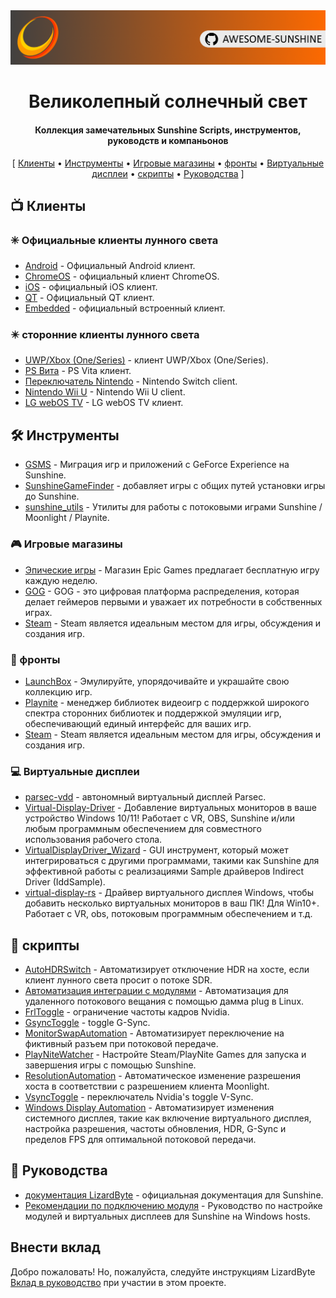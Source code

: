 <!--lint disable awesome-heading awesome-toc double-link-->

<div align="center">
  <img src="/assets/banner.png" />
  <h1 align="center">Великолепный солнечный свет</h1>
  <h4 align="center">Коллекция замечательных Sunshine Scripts, инструментов, руководств и компаньонов</h4>
</div>

<div align="center">[
  <a href="#-Клиенты">Клиенты</a> •
  <a href="#%EF%B8%8F-Инструменты">Инструменты</a> •
  <a href="#-Игровые-магазины">Игровые магазины</a> •
  <a href="#-фронты">фронты</a> •
  <a href="#-Виртуальные-дисплеи">Виртуальные дисплеи</a> •
  <a href="#-скрипты">скрипты</a> •
  <a href="#-Руководства">Руководства</a>
]
</div>

## 📺 Клиенты

### ✳️ Официальные клиенты лунного света

- [Android](https://github.com/moonlight-stream/moonlight-android) - Официальный Android клиент.
- [ChromeOS](https://github.com/moonlight-stream/moonlight-chrome) - официальный клиент ChromeOS.
- [iOS](https://github.com/moonlight-stream/moonlight-ios) - официальный iOS клиент.
- [QT](https://github.com/moonlight-stream/moonlight-qt) - Официальный QT клиент.
- [Embedded](https://github.com/moonlight-stream/moonlight-embedded) - официальный встроенный клиент.

### ✴️ сторонние клиенты лунного света

- [UWP/Xbox (One/Series)](https://github.com/TheElixZammuto/moonlight-xbox) - клиент UWP/Xbox (One/Series).
- [PS Вита](https://github.com/xyzz/vita-moonlight) - PS Vita клиент.
- [Переключатель Nintendo](https://github.com/XITRIX/Moonlight-Switch) - Nintendo Switch client.
- [Nintendo Wii U](https://github.com/GaryOderNichts/moonlight-wiiu) - Nintendo Wii U client.
- [LG webOS TV](https://github.com/mariotaku/moonlight-tv) - LG webOS TV клиент.

## 🛠️ Инструменты

- [GSMS](https://github.com/LizardByte/GSMS) - Миграция игр и приложений с GeForce Experience на Sunshine.
- [SunshineGameFinder](https://github.com/JMTK/SunshineGameFinder) - добавляет игры с общих путей установки игры до Sunshine.
- [sunshine_utils](https://github.com/designer-living/sunshine_utils) - Утилиты для работы с потоковыми играми Sunshine / Moonlight / Playnite.

### 🎮 Игровые магазины

- [Эпические игры](https://www.epicgames.com) - Магазин Epic Games предлагает бесплатную игру каждую неделю.
- [GOG](https://www.gog.com) - GOG - это цифровая платформа распределения, которая делает геймеров первыми и уважает их потребности в собственных играх.
- [Steam](https://store.steampowered.com) - Steam является идеальным местом для игры, обсуждения и создания игр.

### 💠 фронты

- [LaunchBox](https://www.launchbox-app.com/) - Эмулируйте, упорядочивайте и украшайте свою коллекцию игр.
- [Playnite](https://github.com/JosefNemec/Playnite) - менеджер библиотек видеоигр с поддержкой широкого спектра сторонних библиотек и поддержкой эмуляции игр, обеспечивающий единый интерфейс для ваших игр.
- [Steam](https://store.steampowered.com) - Steam является идеальным местом для игры, обсуждения и создания игр.

### 💻 Виртуальные дисплеи

- [parsec-vdd](https://github.com/nomi-san/parsec-vdd) - автономный виртуальный дисплей Parsec.
- [Virtual-Display-Driver](https://github.com/itsmikethetech/Virtual-Display-Driver) - Добавление виртуальных мониторов в ваше устройство Windows 10/11! Работает с VR, OBS, Sunshine и/или любым программным обеспечением для совместного использования рабочего стола.
- [VirtualDisplayDriver_Wizard](https://github.com/sofmeright/VirtualDisplayDriver_Wizard) - GUI инструмент, который может интегрироваться с другими программами, такими как Sunshine для эффективной работы с реализациями Sample драйверов Indirect Driver (IddSample).
- [virtual-display-rs](https://github.com/MolotovCherry/virtual-display-rs) - Драйвер виртуального дисплея Windows, чтобы добавить несколько виртуальных мониторов в ваш ПК! Для Win10+. Работает с VR, obs, потоковым программным обеспечением и т.д.

## 📜 скрипты

- [AutoHDRSwitch](https://github.com/Nonary/AutoHDRSwitch) - Автоматизирует отключение HDR на хосте, если клиент лунного света просит о потоке SDR.
- [Автоматизация интеграции с модулями](https://github.com/XenHat/dummy-plug-automation) - Автоматизация для удаленного потокового вещания с помощью дамма plug в Linux.
- [FrlToggle](https://github.com/FrogTheFrog/frl-toggle) - ограничение частоты кадров Nvidia.
- [GsyncToggle](https://github.com/FrogTheFrog/gsync-toggle) - toggle G-Sync.
- [MonitorSwapAutomation](https://github.com/Nonary/MonitorSwapAutomation) - Автоматизирует переключение на фиктивный разъем при потоковой передаче.
- [PlayNiteWatcher](https://github.com/Nonary/PlayNiteWatcher) - Настройте Steam/PlayNite Games для запуска и завершения игры с помощью Sunshine.
- [ResolutionAutomation](https://github.com/Nonary/ResolutionAutomation) - Автоматическое изменение разрешения хоста в соответствии с разрешением клиента Moonlight.
- [VsyncToggle](https://github.com/xanderfrangos/vsync-toggle) - переключатель Nvidia's toggle V-Sync.
- [Windows Display Automation](https://github.com/fehbari/sunshine-scripts) - Автоматизирует изменения системного дисплея, такие как включение виртуального дисплея, настройка разрешения, частоты обновления, HDR, G-Sync и пределов FPS для оптимальной потоковой передачи.

## 📓 Руководства

- [документация LizardByte](https://docs.lizardbyte.dev/projects/sunshine) - официальная документация для Sunshine.
- [Рекомендации по подключению модуля](https://github.com/Nonary/documentation/wiki/DummyPlugs) - Руководство по настройке модулей и виртуальных дисплеев для Sunshine на Windows hosts.

## Внести вклад

Добро пожаловать! Но, пожалуйста, следуйте инструкциям LizardByte
[Вклад в руководство](https://docs.lizardbyte.dev/latest/developers/contributing.html)
при участии в этом проекте.
